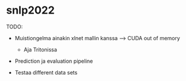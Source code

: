 # snlp2022



TODO:

- Muistiongelma ainakin xlnet mallin kanssa --> CUDA out of memory
    - Aja Tritonissa


- Prediction ja evaluation pipeline

- Testaa different data sets

